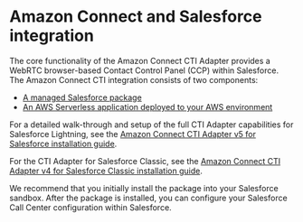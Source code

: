 # Amazon Connect and Salesforce integration<a name="salesforce-integration"></a>

The core functionality of the Amazon Connect CTI Adapter provides a WebRTC browser\-based Contact Control Panel \(CCP\) within Salesforce\. The Amazon Connect CTI integration consists of two components: 
+ [A managed Salesforce package](https://appexchange.salesforce.com/appxListingDetail?listingId=a0N3A00000EJH4yUAH)
+ [An AWS Serverless application deployed to your AWS environment](https://serverlessrepo.aws.amazon.com/applications/arn:aws:serverlessrepo:us-west-2:821825267871:applications~AmazonConnectSalesforceLambda) 

 For a detailed walk\-through and setup of the full CTI Adapter capabilities for Salesforce Lightning, see the [Amazon Connect CTI Adapter v5 for Salesforce installation guide](https://connect-blogs.s3.amazonaws.com/Amazon+Connect+Salesforce+CTI+Adapter/Amazon+Connect+CTI+Adapter+for+Salesforce+Lightning+-+Setup+and+Installation+Guide.pdf)\. 

 For the CTI Adapter for Salesforce Classic, see the [Amazon Connect CTI Adapter v4 for Salesforce Classic installation guide](https://connect-blogs.s3.amazonaws.com/Amazon+Connect+Salesforce+CTI+Adapter/Amazon+Connect+CTI+Adapter+for+Salesforce+Classic+-+Setup+and+Installation+Guide.pdf)\. 

We recommend that you initially install the package into your Salesforce sandbox\. After the package is installed, you can configure your Salesforce Call Center configuration within Salesforce\.